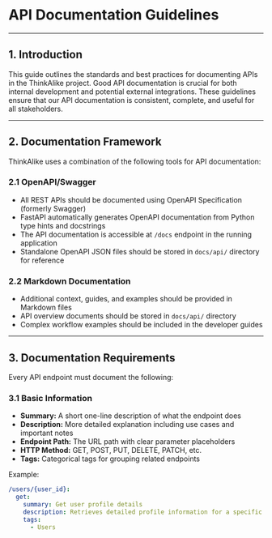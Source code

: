 # API Documentation Guidelines

---

## 1. Introduction

This guide outlines the standards and best practices for documenting APIs in the ThinkAlike project. Good API documentation is crucial for both internal development and potential external integrations. These guidelines ensure that our API documentation is consistent, complete, and useful for all stakeholders.

---

## 2. Documentation Framework

ThinkAlike uses a combination of the following tools for API documentation:

### 2.1 OpenAPI/Swagger

* All REST APIs should be documented using OpenAPI Specification (formerly Swagger)
* FastAPI automatically generates OpenAPI documentation from Python type hints and docstrings
* The API documentation is accessible at `/docs` endpoint in the running application
* Standalone OpenAPI JSON files should be stored in `docs/api/` directory for reference

### 2.2 Markdown Documentation

* Additional context, guides, and examples should be provided in Markdown files
* API overview documents should be stored in `docs/api/` directory
* Complex workflow examples should be included in the developer guides

---

## 3. Documentation Requirements

Every API endpoint must document the following:

### 3.1 Basic Information

* **Summary:** A short one-line description of what the endpoint does
* **Description:** More detailed explanation including use cases and important notes
* **Endpoint Path:** The URL path with clear parameter placeholders
* **HTTP Method:** GET, POST, PUT, DELETE, PATCH, etc.
* **Tags:** Categorical tags for grouping related endpoints

Example:
```yaml
/users/{user_id}:
  get:
    summary: Get user profile details
    description: Retrieves detailed profile information for a specific user. Requires authentication.
    tags:
      - Users
